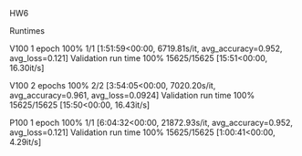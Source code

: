 HW6

Runtimes

V100 1 epoch
100% 1/1 [1:51:59<00:00, 6719.81s/it, avg_accuracy=0.952, avg_loss=0.121]
Validation run time
100% 15625/15625 [15:51<00:00, 16.30it/s]

V100 2 epochs
100% 2/2 [3:54:05<00:00, 7020.20s/it, avg_accuracy=0.961, avg_loss=0.0924]
Validation run time
100% 15625/15625 [15:50<00:00, 16.43it/s]

P100 1 epoch
100% 1/1 [6:04:32<00:00, 21872.93s/it, avg_accuracy=0.952, avg_loss=0.121]
Validation run time
100% 15625/15625 [1:00:41<00:00, 4.29it/s]
